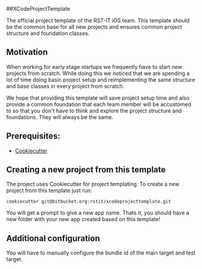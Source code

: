 ##XCodeProjectTemplate

The official project template of the RST-IT iOS team. This template should be the common base for all new projects and ensures common project structure and foundation classes.

## Motivation

When working for early stage startups we frequently have to start new projects from scratch. While doing this we noticed that we are spending a lot of time doing basic project setup and reimplementing the same structure and base classes in every project from scratch.

We hope that providing this template will save project setup time and also provide a common foundation that each team member will be accustomed to so that you don't have to think and explore the project structure and foundations. They will always be the same.

## Prerequisites:

- [Cookiecutter](https://cookiecutter.readthedocs.io/en/latest/installation.html)

## Creating a new project from this template

The project uses Cookiecutter for project templating. To create a new project from this template just run:

```
cookiecutter git@bitbucket.org:rstit/xcodeprojecttemplate.git
```

You will get a prompt to give a new app name. Thats it, you should have a new folder with your new app created based on this template!

## Additional configuration

You will have to manually configure the bundle id of the main target and test target.
